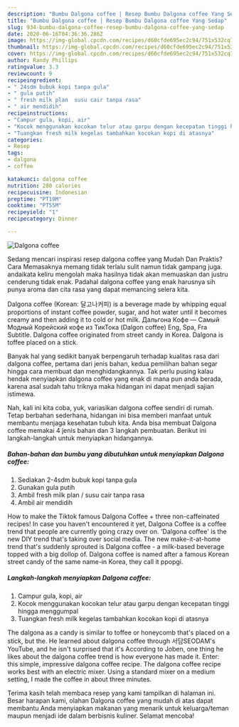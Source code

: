```yaml
---
description: "Bumbu Dalgona coffee | Resep Bumbu Dalgona coffee Yang Sedap"
title: "Bumbu Dalgona coffee | Resep Bumbu Dalgona coffee Yang Sedap"
slug: 934-bumbu-dalgona-coffee-resep-bumbu-dalgona-coffee-yang-sedap
date: 2020-06-16T04:36:36.286Z
image: https://img-global.cpcdn.com/recipes/d60cfde695ec2c94/751x532cq70/dalgona-coffee-foto-resep-utama.jpg
thumbnail: https://img-global.cpcdn.com/recipes/d60cfde695ec2c94/751x532cq70/dalgona-coffee-foto-resep-utama.jpg
cover: https://img-global.cpcdn.com/recipes/d60cfde695ec2c94/751x532cq70/dalgona-coffee-foto-resep-utama.jpg
author: Randy Phillips
ratingvalue: 3.3
reviewcount: 9
recipeingredient:
- " 24sdm bubuk kopi tanpa gula"
- " gula putih"
- " fresh milk plan  susu cair tanpa rasa"
- " air mendidih"
recipeinstructions:
- "Campur gula, kopi, air"
- "Kocok menggunakan kocokan telur atau garpu dengan kecepatan tinggi hingga menggumpal"
- "Tuangkan fresh milk kegelas tambahkan kocokan kopi di atasnya"
categories:
- Resep
tags:
- dalgona
- coffee

katakunci: dalgona coffee 
nutrition: 280 calories
recipecuisine: Indonesian
preptime: "PT19M"
cooktime: "PT55M"
recipeyield: "1"
recipecategory: Dinner

---
```



![Dalgona coffee](https://img-global.cpcdn.com/recipes/d60cfde695ec2c94/751x532cq70/dalgona-coffee-foto-resep-utama.jpg)

Sedang mencari inspirasi resep dalgona coffee yang Mudah Dan Praktis? Cara Memasaknya memang tidak terlalu sulit namun tidak gampang juga. andaikata keliru mengolah maka hasilnya tidak akan memuaskan dan justru cenderung tidak enak. Padahal dalgona coffee yang enak harusnya sih punya aroma dan cita rasa yang dapat memancing selera kita.

Dalgona coffee (Korean: 달고나커피) is a beverage made by whipping equal proportions of instant coffee powder, sugar, and hot water until it becomes creamy and then adding it to cold or hot milk. Дальгона Кофе — Самый Модный Корейский кофе из ТикТока (Dalgon coffee) Eng, Spa, Fra Subtitle. Dalgona coffee originated from street candy in Korea. Dalgona is toffee placed on a stick.

Banyak hal yang sedikit banyak berpengaruh terhadap kualitas rasa dari dalgona coffee, pertama dari jenis bahan, kedua pemilihan bahan segar hingga cara membuat dan menghidangkannya. Tak perlu pusing kalau hendak menyiapkan dalgona coffee yang enak di mana pun anda berada, karena asal sudah tahu triknya maka hidangan ini dapat menjadi sajian istimewa.


Nah, kali ini kita coba, yuk, variasikan dalgona coffee sendiri di rumah. Tetap berbahan sederhana, hidangan ini bisa memberi manfaat untuk membantu menjaga kesehatan tubuh kita. Anda bisa membuat Dalgona coffee memakai 4 jenis bahan dan 3 langkah pembuatan. Berikut ini langkah-langkah untuk menyiapkan hidangannya.

<!--inarticleads1-->

##### Bahan-bahan dan bumbu yang dibutuhkan untuk menyiapkan Dalgona coffee:

1. Sediakan  2-4sdm bubuk kopi tanpa gula
1. Gunakan  gula putih
1. Ambil  fresh milk plan / susu cair tanpa rasa
1. Ambil  air mendidih


How to make the Tiktok famous Dalgona Coffee + three non-caffeinated recipes! In case you haven&#39;t encountered it yet, Dalgona Coffee is a coffee trend that people are currently going crazy over on. &#39;Dalgona coffee&#39; is the new DIY trend that&#39;s taking over social media. The new make-it-at-home trend that&#39;s suddenly sprouted is Dalgona coffee - a milk-based beverage topped with a big dollop of. Dalgona coffee is named after a famous Korean street candy of the same name-in Korea, they call it ppopgi. 

<!--inarticleads2-->

##### Langkah-langkah menyiapkan Dalgona coffee:

1. Campur gula, kopi, air
1. Kocok menggunakan kocokan telur atau garpu dengan kecepatan tinggi hingga menggumpal
1. Tuangkan fresh milk kegelas tambahkan kocokan kopi di atasnya


The dalgona as a candy is similar to toffee or honeycomb that&#39;s placed on a stick, but the. He learned about dalgona coffee through 서담SEODAM&#39;s YouTube, and he isn&#39;t surprised that it&#39;s According to Joben, one thing he likes about the dalgona coffee trend is how everyone has made it. Enter: this simple, impressive dalgona coffee recipe. The dalgona coffee recipe works best with an electric mixer. Using a standard mixer on a medium setting, I made the coffee in about three minutes. 

Terima kasih telah membaca resep yang kami tampilkan di halaman ini. Besar harapan kami, olahan Dalgona coffee yang mudah di atas dapat membantu Anda menyiapkan makanan yang menarik untuk keluarga/teman maupun menjadi ide dalam berbisnis kuliner. Selamat mencoba!
